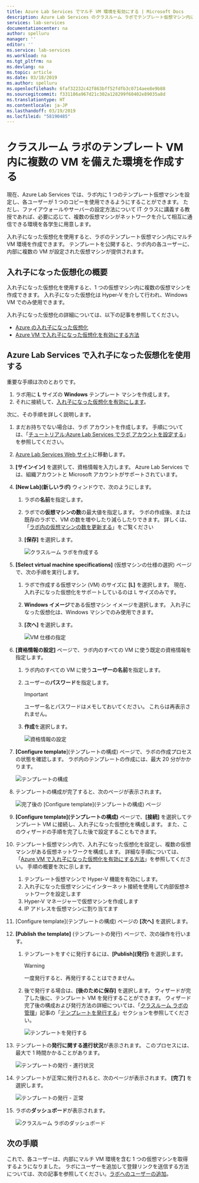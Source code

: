 ```yaml
---
title: Azure Lab Services でマルチ VM 環境を有効にする | Microsoft Docs
description: Azure Lab Services のクラスルーム ラボでテンプレート仮想マシン内に複数の仮想マシンを含む環境を作成する方法について説明します。
services: lab-services
documentationcenter: na
author: spelluru
manager: ''
editor: ''
ms.service: lab-services
ms.workload: na
ms.tgt_pltfrm: na
ms.devlang: na
ms.topic: article
ms.date: 03/18/2019
ms.author: spelluru
ms.openlocfilehash: 6faf32232c42f863bff52fdfb3c0714aee8e9b88
ms.sourcegitcommit: f331186a967d21c302a128299f60402e89035a8d
ms.translationtype: HT
ms.contentlocale: ja-JP
ms.lasthandoff: 03/19/2019
ms.locfileid: "58190485"
---
```

# <a name="create-an-environment-with-multiple-vms-inside-a-template-vm-of-a-classroom-lab"></a>クラスルーム ラボのテンプレート VM 内に複数の VM を備えた環境を作成する
現在、Azure Lab Services では、ラボ内に 1 つのテンプレート仮想マシンを設定し、各ユーザーが 1 つのコピーを使用できるようにすることができます。 ただし、ファイアウォールやサーバーの設定方法について IT クラスに講義する教授であれば、必要に応じて、複数の仮想マシンがネットワークを介して相互に通信できる環境を各学生に用意します。

入れ子になった仮想化を使用すると、ラボのテンプレート仮想マシン内にマルチ VM 環境を作成できます。 テンプレートを公開すると、ラボ内の各ユーザーに、内部に複数の VM が設定された仮想マシンが提供されます。

## <a name="what-is-nested-virtualization"></a>入れ子になった仮想化の概要
入れ子になった仮想化を使用すると、1 つの仮想マシン内に複数の仮想マシンを作成できます。 入れ子になった仮想化は Hyper-V を介して行われ、Windows VM でのみ使用できます。

入れ子になった仮想化の詳細については、以下の記事を参照してください。

- [Azure の入れ子になった仮想化](https://azure.microsoft.com/blog/nested-virtualization-in-azure/)
- [Azure VM で入れ子になった仮想化を有効にする方法](../../virtual-machines/windows/nested-virtualization.md)

## <a name="use-nested-virtualization-in-azure-lab-services"></a>Azure Lab Services で入れ子になった仮想化を使用する
重要な手順は次のとおりです。

1. ラボ用に **L** サイズの **Windows** テンプレート マシンを作成します。 
2. それに接続して、[入れ子になった仮想化を有効にします](../../virtual-machines/windows/nested-virtualization.md)。


次に、その手順を詳しく説明します。 

1. まだお持ちでない場合は、ラボ アカウントを作成します。 手順については、「[チュートリアル:Azure Lab Services でラボ アカウントを設定する](tutorial-setup-lab-account.md)」を参照してください。
2. [Azure Lab Services Web サイト](https://labs.azure.com)に移動します。 
3. **[サインイン]** を選択して、資格情報を入力します。 Azure Lab Services では、組織アカウントと Microsoft アカウントがサポートされています。 
4. **[New Lab]\(新しいラボ\)** ウィンドウで、次のようにします。 
    1. ラボの**名前**を指定します。 
    2. ラボでの**仮想マシンの数**の最大値を指定します。 ラボの作成後、または既存のラボで、VM の数を増やしたり減らしたりできます。 詳しくは、「[ラボ内の仮想マシンの数を更新する](how-to-configure-student-usage.md#update-number-of-virtual-machines-in-lab)」をご覧ください
    6. **[保存]** を選択します。

        ![クラスルーム ラボを作成する](../media/tutorial-setup-classroom-lab/new-lab-window.png)
4. **[Select virtual machine specifications]** \(仮想マシンの仕様の選択\) ページで、次の手順を実行します。
    1. ラボで作成する仮想マシン (VM) のサイズに **[L]** を選択します。 現在、入れ子になった仮想化をサポートしているのは L サイズのみです。
    2. **Windows イメージ**である仮想マシン イメージを選択します。 入れ子になった仮想化は、Windows マシンでのみ使用できます。 
    3. **[次へ]** を選択します。

        ![VM 仕様の指定](../media/how-to-enable-multi-vm-environment/large-windows-vm.png)    
5. **[資格情報の設定]** ページで、ラボ内のすべての VM に使う既定の資格情報を指定します。 
    1. ラボ内のすべての VM に使う**ユーザーの名前**を指定します。
    2. ユーザーの**パスワード**を指定します。 

        > [!IMPORTANT]
        > ユーザー名とパスワードはメモしておいてください。 これらは再表示されません。
    3. **作成**を選択します。 

        ![資格情報の設定](../media/tutorial-setup-classroom-lab/set-credentials.png)
6. **[Configure template**]\(テンプレートの構成\) ページで、ラボの作成プロセスの状態を確認します。 ラボ内のテンプレートの作成には、最大 20 分がかかります。 

    ![テンプレートの構成](../media/tutorial-setup-classroom-lab/configure-template.png)
7. テンプレートの構成が完了すると、次のページが表示されます。 

    ![完了後の [Configure template]\(テンプレートの構成\) ページ](../media/tutorial-setup-classroom-lab/configure-template-after-complete.png)
8. **[Configure template]\(テンプレートの構成\)** ページで、**[接続]** を選択してテンプレート VM に接続し、入れ子になった仮想化を構成します。 また、このウィザードの手順を完了した後で設定することもできます。 
9. テンプレート仮想マシン内で、入れ子になった仮想化を設定し、複数の仮想マシンがある仮想ネットワークを構成します。 詳細な手順については、「[Azure VM で入れ子になった仮想化を有効にする方法](../../virtual-machines/windows/nested-virtualization.md)」を参照してください。 手順の概要を次に示します。 
    1. テンプレート仮想マシンで Hyper-V 機能を有効にします。
    2. 入れ子になった仮想マシンにインターネット接続を使用して内部仮想ネットワークを設定します
    3. Hyper-V マネージャーで仮想マシンを作成します
    4. IP アドレスを仮想マシンに割り当てます
10. [Configure template]\(テンプレートの構成\) ページの **[次へ]** を選択します。 
11. **[Publish the template]** \(テンプレートの発行\) ページで、次の操作を行います。 
    1. テンプレートをすぐに発行するには、**[Publish]\(発行\)** を選択します。  

        > [!WARNING]
        > 一度発行すると、再発行することはできません。 
    2. 後で発行する場合は、**[後のために保存]** を選択します。 ウィザードが完了した後に、テンプレート VM を発行することができます。 ウィザード完了後の構成および発行方法の詳細については、「[クラスルーム ラボの管理](how-to-manage-classroom-labs.md)」記事の「[テンプレートを発行する](how-to-create-manage-template.md#publish-the-template-vm)」セクションを参照してください。

        ![テンプレートを発行する](../media/how-to-enable-multi-vm-environment/publish-template-page.png)
11. テンプレートの**発行に関する進行状況**が表示されます。 このプロセスには、最大で 1 時間かかることがあります。 

    ![テンプレートの発行 - 進行状況](../media/tutorial-setup-classroom-lab/publish-template-progress.png)
12. テンプレートが正常に発行されると、次のページが表示されます。 **[完了]** を選択します。

    ![テンプレートの発行 - 正常](../media/tutorial-setup-classroom-lab/publish-success.png)
1. ラボの**ダッシュボード**が表示されます。 
    
    ![クラスルーム ラボのダッシュボード](../media/how-to-enable-multi-vm-environment/dashboard.png)


## <a name="next-steps"></a>次の手順

これで、各ユーザーは、内部にマルチ VM 環境を含む 1 つの仮想マシンを取得するようになりました。 ラボにユーザーを追加して登録リンクを送信する方法については、次の記事を参照してください。[ラボへのユーザーの追加](tutorial-setup-classroom-lab.md#add-users-to-the-lab)。